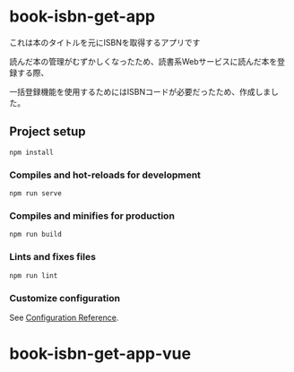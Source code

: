 # book-isbn-get-app
これは本のタイトルを元にISBNを取得するアプリです

読んだ本の管理がむずかしくなったため、読書系Webサービスに読んだ本を登録する際、

一括登録機能を使用するためにはISBNコードが必要だったため、作成しました。


## Project setup
```
npm install
```

### Compiles and hot-reloads for development
```
npm run serve
```

### Compiles and minifies for production
```
npm run build
```

### Lints and fixes files
```
npm run lint
```

### Customize configuration
See [Configuration Reference](https://cli.vuejs.org/config/).
# book-isbn-get-app-vue
